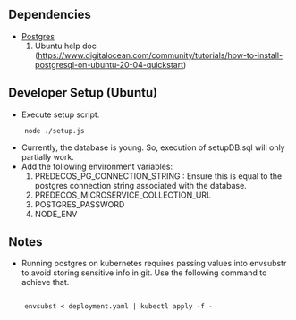 ## Dependencies
- [Postgres](https://www.postgresql.org/)
    1. Ubuntu help doc (https://www.digitalocean.com/community/tutorials/how-to-install-postgresql-on-ubuntu-20-04-quickstart)

## Developer Setup (Ubuntu)
- Execute setup script.
```console
    node ./setup.js
```
- Currently, the database is young. So, execution of setupDB.sql will only partially work.
- Add the following environment variables:
    1. PREDECOS_PG_CONNECTION_STRING : Ensure this is equal to the postgres connection string associated with the database.
    1. PREDECOS_MICROSERVICE_COLLECTION_URL
    1. POSTGRES_PASSWORD
    1. NODE_ENV

## Notes

- Running postgres on kubernetes requires passing values into envsubstr to avoid storing sensitive info in git.
Use the following command to achieve that.
```console

    envsubst < deployment.yaml | kubectl apply -f -

```